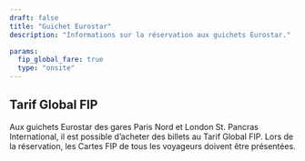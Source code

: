 ```yaml
---
draft: false
title: "Guichet Eurostar"
description: "Informations sur la réservation aux guichets Eurostar."

params:
  fip_global_fare: true
  type: "onsite"
---
```


## Tarif Global FIP

Aux guichets Eurostar des gares Paris Nord et London St. Pancras International, il est possible d’acheter des billets au Tarif Global FIP. Lors de la réservation, les Cartes FIP de tous les voyageurs doivent être présentées.
